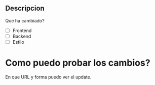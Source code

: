 ## Descripcion
Que ha cambiado?

- [ ] Frontend
- [ ] Backend
- [ ] Estilo

# Como puedo probar los cambios?
En que URL y forma puedo ver el update.
